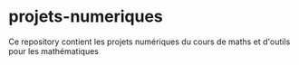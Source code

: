 # projets-numeriques
Ce repository contient les projets numériques du cours de maths et d'outils pour les mathématiques
